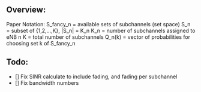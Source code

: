 ## Overview:

Paper Notation:
S_fancy_n = available sets of subchannels (set space)
S_n = subset of {1,2,...,K}, |S_n| = K_n
K_n = number of subchannels assigned to eNB n
K = total number of subchannels
Q_n(k) = vector of probabilities for choosing set k of S_fancy_n

## Todo:
- [] Fix SINR calculate to include fading, and fading per subchannel
- [] Fix bandwidth numbers